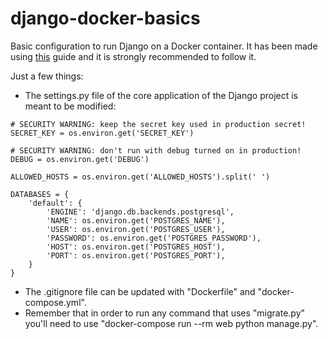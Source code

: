 # django-docker-basics
Basic configuration to run Django on a Docker container.
It has been made using [this](https://github.com/docker/awesome-compose/tree/master/official-documentation-samples/django/) guide and it is strongly recommended to follow it.

Just a few things:
- The settings.py file of the core application of the Django project is meant to be modified:

```
# SECURITY WARNING: keep the secret key used in production secret!
SECRET_KEY = os.environ.get('SECRET_KEY')

# SECURITY WARNING: don't run with debug turned on in production!
DEBUG = os.environ.get('DEBUG')

ALLOWED_HOSTS = os.environ.get('ALLOWED_HOSTS').split(' ')
```
```
DATABASES = {
    'default': {
        'ENGINE': 'django.db.backends.postgresql',
        'NAME': os.environ.get('POSTGRES_NAME'),
        'USER': os.environ.get('POSTGRES_USER'),
        'PASSWORD': os.environ.get('POSTGRES_PASSWORD'),
        'HOST': os.environ.get('POSTGRES_HOST'),
        'PORT': os.environ.get('POSTGRES_PORT'),
    }
}
```

- The .gitignore file can be updated with "Dockerfile" and "docker-compose.yml".
- Remember that in order to run any command that uses "migrate.py" you'll need to use "docker-compose run --rm web python manage.py".
